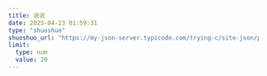 ```yaml
---
title: 说说
date: 2025-04-23 01:59:31
type: "shuoshuo"
shuoshuo_url: "https://my-json-server.typicode.com/trying-c/site-json/pianke"
limit: 
  type: num
  value: 20
---
```

